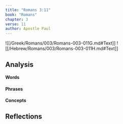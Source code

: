 ```yaml
---
title: "Romans 3:11"
book: "Romans"
chapter: 3
verse: 11
author: Apostle Paul
---
```

![[/Greek/Romans/003/Romans-003-011G.md#Text]]
![[/Hebrew/Romans/003/Romans-003-011H.md#Text]]

## Analysis

#### Words

#### Phrases

#### Concepts

## Reflections
